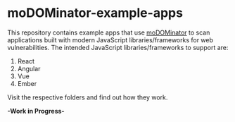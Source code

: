 # moDOMinator-example-apps

This repository contains example apps that use [moDOMinator](https://github.com/tanhengyeow/moDOMinator) to scan applications built with modern JavaScript libraries/frameworks for web vulnerabilities. The intended JavaScript libraries/frameworks to support are:
1. React
2. Angular
3. Vue
4. Ember

Visit the respective folders and find out how they work.

**-Work in Progress-**
